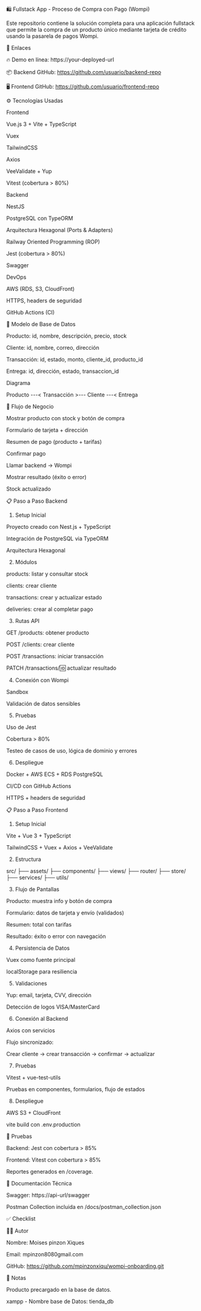 🛍️ Fullstack App - Proceso de Compra con Pago (Wompi)

Este repositorio contiene la solución completa para una aplicación fullstack que permite la compra de un producto único mediante tarjeta de crédito usando la pasarela de pagos Wompi.

🔗 Enlaces

🔥 Demo en línea: https://your-deployed-url

📦 Backend GitHub: https://github.com/usuario/backend-repo

🖥️ Frontend GitHub: https://github.com/usuario/frontend-repo

⚙️ Tecnologías Usadas

Frontend

Vue.js 3 + Vite + TypeScript

Vuex

TailwindCSS

Axios

VeeValidate + Yup

Vitest (cobertura > 80%)

Backend

NestJS

PostgreSQL con TypeORM

Arquitectura Hexagonal (Ports & Adapters)

Railway Oriented Programming (ROP)

Jest (cobertura > 80%)

Swagger

DevOps

AWS (RDS, S3, CloudFront)

HTTPS, headers de seguridad

GitHub Actions (CI)

📐 Modelo de Base de Datos

Producto: id, nombre, descripción, precio, stock

Cliente: id, nombre, correo, dirección

Transacción: id, estado, monto, cliente_id, producto_id

Entrega: id, dirección, estado, transaccion_id

Diagrama

Producto ---< Transacción >--- Cliente ---< Entrega

🔄 Flujo de Negocio

Mostrar producto con stock y botón de compra

Formulario de tarjeta + dirección

Resumen de pago (producto + tarifas)

Confirmar pago

Llamar backend → Wompi

Mostrar resultado (éxito o error)

Stock actualizado

📋 Paso a Paso Backend

1. Setup Inicial

Proyecto creado con Nest.js + TypeScript

Integración de PostgreSQL via TypeORM

Arquitectura Hexagonal

2. Módulos

products: listar y consultar stock

clients: crear cliente

transactions: crear y actualizar estado

deliveries: crear al completar pago

3. Rutas API

GET /products: obtener producto

POST /clients: crear cliente

POST /transactions: iniciar transacción

PATCH /transactions/:id: actualizar resultado

4. Conexión con Wompi

Sandbox

Validación de datos sensibles

5. Pruebas

Uso de Jest

Cobertura > 80%

Testeo de casos de uso, lógica de dominio y errores

6. Despliegue

Docker + AWS ECS + RDS PostgreSQL

CI/CD con GitHub Actions

HTTPS + headers de seguridad

📋 Paso a Paso Frontend

1. Setup Inicial

Vite + Vue 3 + TypeScript

TailwindCSS + Vuex + Axios + VeeValidate

2. Estructura

src/
├── assets/
├── components/
├── views/
├── router/
├── store/
├── services/
├── utils/

3. Flujo de Pantallas

Producto: muestra info y botón de compra

Formulario: datos de tarjeta y envío (validados)

Resumen: total con tarifas

Resultado: éxito o error con navegación

4. Persistencia de Datos

Vuex como fuente principal

localStorage para resiliencia

5. Validaciones

Yup: email, tarjeta, CVV, dirección

Detección de logos VISA/MasterCard

6. Conexión al Backend

Axios con servicios

Flujo sincronizado:

Crear cliente → crear transacción → confirmar → actualizar

7. Pruebas

Vitest + vue-test-utils

Pruebas en componentes, formularios, flujo de estados

8. Despliegue

AWS S3 + CloudFront

vite build con .env.production

🧪 Pruebas

Backend: Jest con cobertura > 85%

Frontend: Vitest con cobertura > 85%

Reportes generados en /coverage.

📄 Documentación Técnica

Swagger: https://api-url/swagger

Postman Collection incluida en /docs/postman_collection.json

✅ Checklist



👨‍💻 Autor

Nombre: Moises pinzon Xiques

Email: mpinzon8080gmail.com


GitHub: https://github.com/mpinzonxiqu/wompi-onboarding.git

📝 Notas

Producto precargado en la base de datos.

xampp - Nombre base de Datos: tienda_db